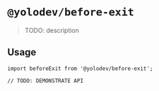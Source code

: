 # `@yolodev/before-exit`

> TODO: description

## Usage

```
import beforeExit from '@yolodev/before-exit';

// TODO: DEMONSTRATE API
```
